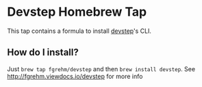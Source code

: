 # Devstep Homebrew Tap

This tap contains a formula to install [devstep](http://fgrehm.viewdocs.io/devstep)'s CLI.

## How do I install?

Just `brew tap fgrehm/devstep` and then `brew install devstep`. See http://fgrehm.viewdocs.io/devstep for more info
